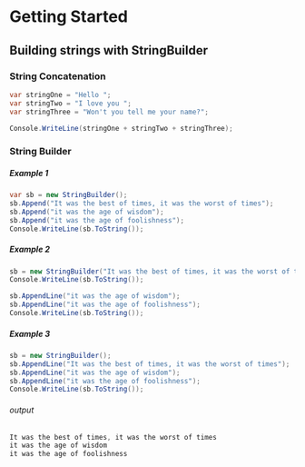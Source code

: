 # Getting Started

## Building strings with StringBuilder
### String Concatenation

```cs
var stringOne = "Hello ";
var stringTwo = "I love you ";
var stringThree = "Won't you tell me your name?";

Console.WriteLine(stringOne + stringTwo + stringThree);
```

###  String Builder

##### Example 1

```cs
var sb = new StringBuilder();
sb.Append("It was the best of times, it was the worst of times");
sb.Append("it was the age of wisdom");
sb.Append("it was the age of foolishness");
Console.WriteLine(sb.ToString());
```
##### Example 2

```cs
sb = new StringBuilder("It was the best of times, it was the worst of times");
Console.WriteLine(sb.ToString());

sb.AppendLine("it was the age of wisdom");
sb.AppendLine("it was the age of foolishness");
Console.WriteLine(sb.ToString());
```

##### Example 3

```cs
sb = new StringBuilder();
sb.AppendLine("It was the best of times, it was the worst of times");
sb.AppendLine("it was the age of wisdom");
sb.AppendLine("it was the age of foolishness");
Console.WriteLine(sb.ToString());
```

###### output
```cs
It was the best of times, it was the worst of times
it was the age of wisdom
it was the age of foolishness

```